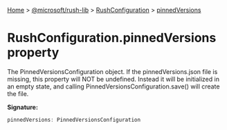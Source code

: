 [Home](./index) &gt; [@microsoft/rush-lib](./rush-lib.md) &gt; [RushConfiguration](./rush-lib.rushconfiguration.md) &gt; [pinnedVersions](./rush-lib.rushconfiguration.pinnedversions.md)

# RushConfiguration.pinnedVersions property

The PinnedVersionsConfiguration object. If the pinnedVersions.json file is missing, this property will NOT be undefined. Instead it will be initialized in an empty state, and calling PinnedVersionsConfiguration.save() will create the file.

**Signature:**
```javascript
pinnedVersions: PinnedVersionsConfiguration
```
